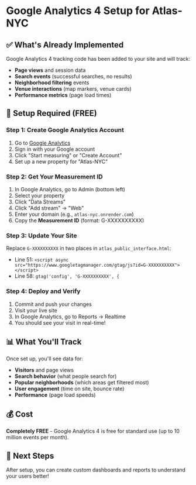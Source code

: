 # Google Analytics 4 Setup for Atlas-NYC

## ✅ What's Already Implemented

Google Analytics 4 tracking code has been added to your site and will track:
- **Page views** and session data
- **Search events** (successful searches, no results)
- **Neighborhood filtering** events
- **Venue interactions** (map markers, venue cards)
- **Performance metrics** (page load times)

## 🔧 Setup Required (FREE)

### Step 1: Create Google Analytics Account
1. Go to [Google Analytics](https://analytics.google.com/)
2. Sign in with your Google account
3. Click "Start measuring" or "Create Account"
4. Set up a new property for "Atlas-NYC"

### Step 2: Get Your Measurement ID
1. In Google Analytics, go to Admin (bottom left)
2. Select your property
3. Click "Data Streams"
4. Click "Add stream" → "Web"
5. Enter your domain (e.g., `atlas-nyc.onrender.com`)
6. Copy the **Measurement ID** (format: G-XXXXXXXXXX)

### Step 3: Update Your Site
Replace `G-XXXXXXXXXX` in two places in `atlas_public_interface.html`:
- Line 51: `<script async src="https://www.googletagmanager.com/gtag/js?id=G-XXXXXXXXXX"></script>`
- Line 58: `gtag('config', 'G-XXXXXXXXXX', {`

### Step 4: Deploy and Verify
1. Commit and push your changes
2. Visit your live site
3. In Google Analytics, go to Reports → Realtime
4. You should see your visit in real-time!

## 📊 What You'll Track

Once set up, you'll see data for:
- **Visitors** and page views
- **Search behavior** (what people search for)
- **Popular neighborhoods** (which areas get filtered most)
- **User engagement** (time on site, bounce rate)
- **Performance** (page load speeds)

## 💰 Cost
**Completely FREE** - Google Analytics 4 is free for standard use (up to 10 million events per month).

## 🚀 Next Steps
After setup, you can create custom dashboards and reports to understand your users better!